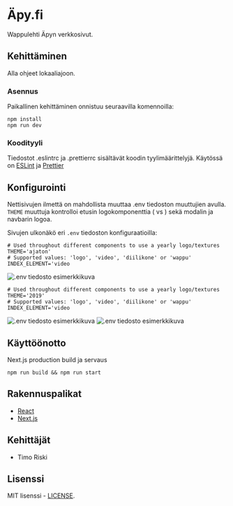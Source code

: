 # Äpy.fi

Wappulehti Äpyn verkkosivut.

## Kehittäminen

Alla ohjeet lokaaliajoon.

### Asennus

Paikallinen kehittäminen onnistuu seuraavilla komennoilla:

```
npm install
npm run dev
```

### Koodityyli

Tiedostot .eslintrc ja .prettierrc sisältävät koodin tyylimäärittelyjä. Käytössä on [ESLint](https://eslint.org/) ja [Prettier](https://prettier.io/)

## Konfigurointi

Nettisivujen ilmettä on mahdollista muuttaa .env tiedoston muuttujien avulla. `THEME` muuttuja kontrolloi etusin logokomponenttia (<Logo /> vs <Logo2019 />) sekä modalin ja navbarin logoa.

Sivujen ulkonäkö eri `.env` tiedoston konfiguraatioilla:
```
# Used throughout different components to use a yearly logo/textures
THEME='ajaton'
# Supported values: 'logo', 'video', 'diilikone' or 'wappu'
INDEX_ELEMENT='video
```

![.env tiedosto esimerkkikuva](docs/env-example-ajaton-1.png)

```
# Used throughout different components to use a yearly logo/textures
THEME='2019'
# Supported values: 'logo', 'video', 'diilikone' or 'wappu'
INDEX_ELEMENT='video
```

![.env tiedosto esimerkkikuva](docs/env-example-2019-1.png)
![.env tiedosto esimerkkikuva](docs/env-example-2019-2.png)

## Käyttöönotto

Next.js production build ja servaus

```
npm run build && npm run start
```

## Rakennuspalikat

* [React](https://reactjs.org/)
* [Next.js](https://nextjs.org/)

## Kehittäjät

* Timo Riski

## Lisenssi

MIT lisenssi - [LICENSE](LICENSE).
